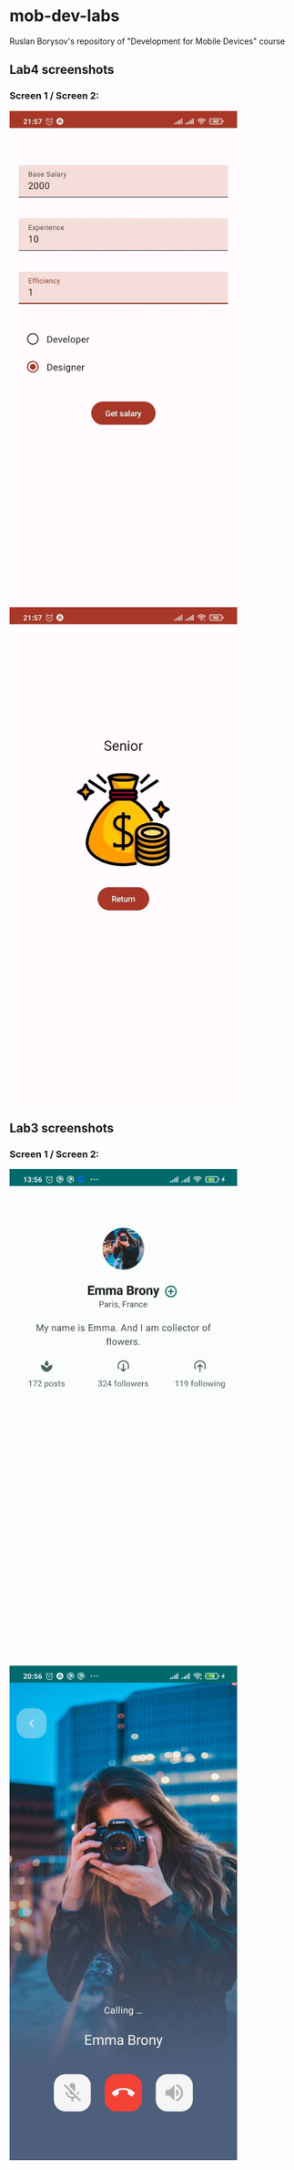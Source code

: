 # mob-dev-labs
Ruslan Borysov's repository of "Development for Mobile Devices" course

## Lab4 screenshots
### Screen 1 / Screen 2:
<div>
    <img src="lab4_screen1.jpg" width="400">
    <img src="lab4_screen2.jpg" width="400">
</div>

## Lab3 screenshots
### Screen 1 / Screen 2:
<div>
    <img src="lab3_screen1.jpg" width="400">
    <img src="lab3_screen2.jpg" width="400">
</div>